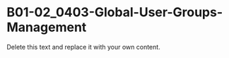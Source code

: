 

# B01-02_0403-Global-User-Groups-Management

Delete this text and replace it with your own content.
